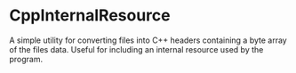 # CppInternalResource
A simple utility for converting files into C++ headers containing a byte array of the files data. Useful for including an internal resource used by the program.
